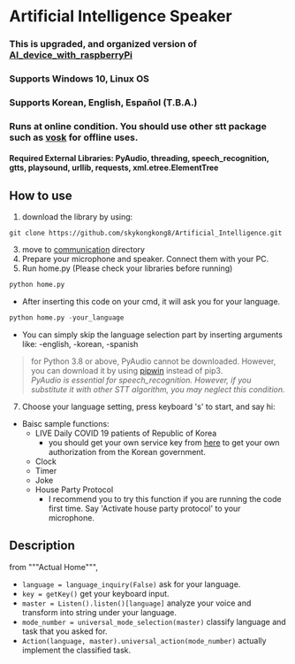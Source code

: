 # Artificial Intelligence Speaker
### This is upgraded, and organized version of [AI_device_with_raspberryPi](https://github.com/skykongkong8/AI_device_with_RaspberryPi)
### Supports Windows 10, Linux OS
### Supports Korean, English, Español (T.B.A.)
### Runs at online condition. You should use other stt package such as [vosk](https://github.com/alphacep/vosk-api) for offline uses.
#### Required External Libraries: PyAudio, threading, speech_recognition, gtts, playsound, urllib, requests, xml.etree.ElementTree


## How to use
1. download the library by using:  
```
git clone https://github.com/skykongkong8/Artificial_Intelligence.git
```
3. move to [communication](https://github.com/skykongkong8/Artificial_Intelligence/tree/main/communication) directory
4. Prepare your microphone and speaker. Connect them with your PC.
5. Run home.py (Please check your libraries before running) 
```python
python home.py
```
  * After inserting this code on your cmd, it will ask you for your language.
```python
python home.py -your_language
```
  * You can simply skip the language selection part by inserting arguments like: -english, -korean, -spanish
> for Python 3.8 or above, PyAudio cannot be downloaded. However, you can download it by using [pipwin](https://pypi.org/project/pipwin/) instead of pip3.    
> *PyAudio is essential for speech_recognition. However, if you substitute it with other STT algorithm, you may neglect this condition.* 
7. Choose your language setting, press keyboard 's' to start, and say hi:
* Baisc sample functions:
    * LIVE Daily COVID 19 patients of Republic of Korea
        * you should get your own service key from [here](https://www.data.go.kr/) to get your own authorization from the Korean government.
    * Clock
    * Timer
    * Joke
    * House Party Protocol
      * I recommend you to try this function if you are running the code first time. Say 'Activate house party protocol' to your microphone. 
## Description
from """Actual Home""",   
* `language = language_inquiry(False)` ask for your language.
* `key = getKey()` get your keyboard input.
* `master = Listen().listen()[language]` analyze your voice and transform into string under your language.
* `mode_number = universal_mode_selection(master)` classify language and task that you asked for.
* `Action(language, master).universal_action(mode_number)` actually implement the classified task.
